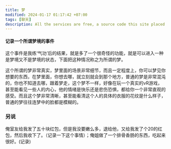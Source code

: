 ```yaml
---
title: 梦
modified: 2024-01-17 01:17:42 +07:00
tags: [聊天]
description: All the services are free, a source code this site placed on github repository and intergration with netlify service, another service that you can use is github page for hosting your own static site.
---
```


####  记录一个所谓梦境的事件

这个事件是我练‘气功’后的结果，就是多了一个很奇怪的功能，就是可以进入一种是梦境又不是梦境的状态，下面把这种情况称之为所谓的梦。

这个所谓的梦非常真实，梦里面的场景非常细节，而且一定程度上，你可以梦见你想要的东西，在梦里面，你想去哪，就立刻就会到那个地方，普通的梦是非常混沌的，你也不知道去哪，跟着梦走，这个梦不一样，好像在玩一个真实的vR游戏，甚至能看见一些人的内心，他的情绪是快乐还是悲伤恐惧，都给你一个非常直观的感受。而且这个梦非常清晰，甚至能看清这个人的具体的衣服的花纹是什么样子，普通的梦往往连梦中的脸都是模糊的。

### 另说

俺室友给我发了五十块红包，但是我没要嫩么多，退给他，又给我发了个20的红包，然后我收下了。（记录一下这个事情）；俺姐做了一个排骨香肠的东西，吃起来很好。(记录)





